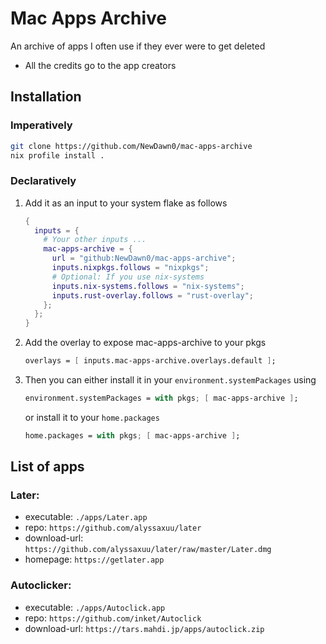 # Mac Apps Archive

An archive of apps I often use if they ever were to get deleted

- All the credits go to the app creators

## Installation

### Imperatively

```bash
git clone https://github.com/NewDawn0/mac-apps-archive
nix profile install .
```

### Declaratively

1. Add it as an input to your system flake as follows

   ```nix
   {
     inputs = {
       # Your other inputs ...
       mac-apps-archive = {
         url = "github:NewDawn0/mac-apps-archive";
         inputs.nixpkgs.follows = "nixpkgs";
         # Optional: If you use nix-systems
         inputs.nix-systems.follows = "nix-systems";
         inputs.rust-overlay.follows = "rust-overlay";
       };
     };
   }
   ```

2. Add the overlay to expose mac-apps-archive to your pkgs

   ```nix
   overlays = [ inputs.mac-apps-archive.overlays.default ];
   ```

3. Then you can either install it in your `environment.systemPackages` using
   ```nix
   environment.systemPackages = with pkgs; [ mac-apps-archive ];
   ```
   or install it to your `home.packages`
   ```nix
   home.packages = with pkgs; [ mac-apps-archive ];
   ```

## List of apps

### Later:

- executable: `./apps/Later.app`
- repo: `https://github.com/alyssaxuu/later`
- download-url: `https://github.com/alyssaxuu/later/raw/master/Later.dmg`
- homepage: `https://getlater.app`

### Autoclicker:

- executable: `./apps/Autoclick.app`
- repo: `https://github.com/inket/Autoclick`
- download-url: `https://tars.mahdi.jp/apps/autoclick.zip`
